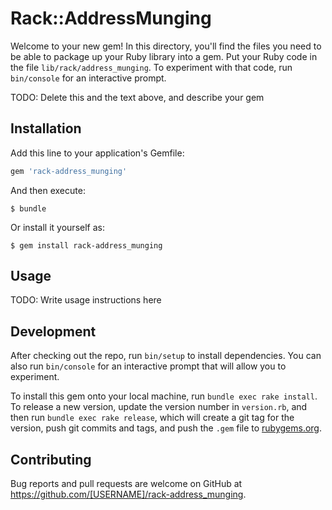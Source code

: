 # Rack::AddressMunging

Welcome to your new gem! In this directory, you'll find the files you need to be able to package up your Ruby library into a gem. Put your Ruby code in the file `lib/rack/address_munging`. To experiment with that code, run `bin/console` for an interactive prompt.

TODO: Delete this and the text above, and describe your gem

## Installation

Add this line to your application's Gemfile:

```ruby
gem 'rack-address_munging'
```

And then execute:

    $ bundle

Or install it yourself as:

    $ gem install rack-address_munging

## Usage

TODO: Write usage instructions here

## Development

After checking out the repo, run `bin/setup` to install dependencies. You can also run `bin/console` for an interactive prompt that will allow you to experiment.

To install this gem onto your local machine, run `bundle exec rake install`. To release a new version, update the version number in `version.rb`, and then run `bundle exec rake release`, which will create a git tag for the version, push git commits and tags, and push the `.gem` file to [rubygems.org](https://rubygems.org).

## Contributing

Bug reports and pull requests are welcome on GitHub at https://github.com/[USERNAME]/rack-address_munging.

